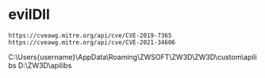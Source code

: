 # evilDll

```
https://cveawg.mitre.org/api/cve/CVE-2019-7365
https://cveawg.mitre.org/api/cve/CVE-2021-34606
```
C:\Users\{username}\AppData\Roaming\ZWSOFT\ZW3D\ZW3D\custom\apilibs
D:\ZW3D\apilibs
